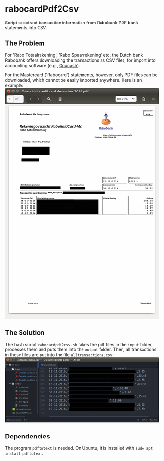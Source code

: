 # rabocardPdf2Csv
Script to extract transaction information from Rabobank PDF bank statements into CSV. 

## The Problem

For 'Rabo Totaalrekening', 'Rabo Spaarrekening' etc, the Dutch bank Rabobank offers downloading the transactions as CSV files, for import into accounting software (e.g., [Gnucash](https://www.gnucash.org/)).

For the Mastercard ('Rabocard') statements, however, only PDF files can be downloaded, which cannot be easily imported anywhere. Here is an example:
![pdf](pdf.png)

## The Solution

The bash script `rabocardpdf2csv.sh` takes the pdf files in the `input` folder, processes them and puts them into the `output` folder. Then, all transactions in these files are put into the file `alltransactions.csv`:
![csv](csv.png)


## Dependencies

The program `pdftotext` is needed. On Ubuntu, it is installed with `sudo apt install pdftotext`.
